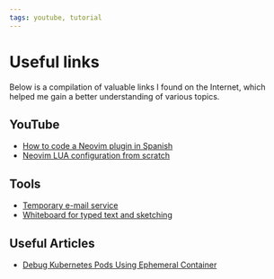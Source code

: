 ```yaml
---
tags: youtube, tutorial
---
```


# Useful links

Below is a compilation of valuable links I found on the Internet, which helped
me
gain a better understanding of various topics.

## YouTube

-  [How to code a Neovim plugin in
   Spanish](https://www.youtube.com/watch?v=hds9T_58G-0)
- [Neovim LUA configuration from
  scratch](https://www.youtube.com/watch?v=w7i4amO_zaE)

## Tools

- [Temporary e-mail service](https://sorry.idont.date)
- [Whiteboard for typed text and sketching](https://excalidraw.com)

## Useful Articles

- [Debug Kubernetes Pods Using Ephemeral Container](https://medium.com/linux-shots/debug-kubernetes-pods-using-ephemeral-container-f01378243ff)
